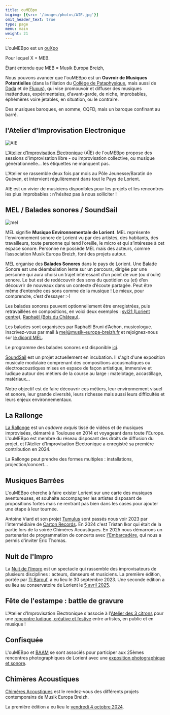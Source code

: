 ```yaml
---
title: ouMEBpo
bigimg: [{src: '/images/photos/AIE.jpg'}]
omit_header_text: true
type: page
menu: main
weight: 21
---
```


L'ouMEBpo est un [ouXpo](https://fr.wikipedia.org/wiki/Ouvroir_d%27x_potentiel)

Pour lequel X = MEB.

Étant entendu que MEB = Musik Europa Breizh,

Nous pouvons avancer que l'ouMEBpo est un **Ouvroir de Musiques
Potentielles** (dans la filiation du [Collège de
Pataphysique](https://fr.wikipedia.org/wiki/Coll%C3%A8ge_de_%27Pataphysique),
mais aussi de [Dada](https://fr.wikipedia.org/wiki/Dada) et de
[Fluxus](https://fr.wikipedia.org/wiki/Fluxus)), qui vise promouvoir
et diffuser des musiques inattendues, expérimentales, d'avant-garde,
de niche, improbables, éphémères voire jetables, en situation, ou le
contraire.

Des musiques baroques, en somme, CQFD, mais un baroque confinant au barré.

## l'Atelier d'Improvisation Electronique 

![AIE](/images/aie.png)

[L'Atelier d'Improvisation
Électronique](https://aie.musik-europa-breizh.fr) (AÏE) de l'ouMEBpo
propose des sessions d'improvisation libre - ou improvisation
collective, ou musique générationnelle... les étiquettes ne manquent
pas.

L'Atelier se rassemble deux fois par mois au Pôle Jeunesse/Baratin de
Quéven, et intervient régulièrement dans tout le Pays de Lorient.

AIE est un vivier de musiciens disponibles pour les projets et les
rencontres les plus improbables : n'hésitez pas à nous solliciter !

## MEL / Balades sonores / SoundSail

![mel](/images/mel.png)

MEL signifie **Musique Environnementale de Lorient**. MEL représente
l'environnement sonore de Lorient vu par des artistes, des habitants,
des travailleurs, toute personne qui tend l’oreille, le micro et qui
s’intéresse à cet espace sonore. Personne ne possède MEL mais des
acteurs, comme l’association Musik Europa Breizh, font des projets
autour.

MEL organise des **Balades Sonores** dans le pays de Lorient. Une
Balade Sonore est une déambulation lente sur un parcours, dirigée par
une personne qui aura choisi un trajet intéressant d’un point de vue
(ou d’ouïe) sonore. Le but est de redécouvrir des sons du quotidien ou
(et) d’en découvrir de nouveaux dans un contexte d’écoute
partagée. Peut être même d’entendre ces sons comme de la musique ! Le
mieux, pour comprendre, c’est d’essayer :-)

Les balades sonores peuvent optionnellement être enregistrées, puis
retravaillées en compositions, en voici deux exemples : <a href="/files/Balade_sonore_syl21.mp3">syl21 (Lorient centre)</a>, <a href="/files/balade-2024-2.mp3">Raphaël (Bois du Château)</a>.

Les balades sont organisées par Raphaël Bruni d’Achon,
musicologue. Inscrivez-vous par mail à [mel@musik-europa-breizh.fr](mailto:mel@musik-europa-breizh.fr) et rejoignez-nous sur <a href="https://discord.gg/JzdUFrK4sx">le dicord MEL</a>. 

Le programme des balades sonores est disponible [ici](https://mel.musik-europa-breizh.fr).

[SoundSail](https://soundsail.cc) est un projet actuellement en incubation. Il s'agit d'une
exposition musicale modulaire comprenant des compositions
acousmatiques ou électroacoustiques mises en espace de façon
artistique, immersive et ludique autour des métiers de la course au
large : matelotage, accastillage, matériaux...

Notre objectif est de faire découvrir ces métiers, leur environnement
visuel et sonore, leur grande diversité, leurs richesse mais aussi
leurs difficultés et leurs enjeux environnementaux.

## La Rallonge

[La Rallonge](https://larallonge.franceimpro.fr) est un _cadavre
exquis_ tissé de vidéos et de musiques improvisées, démarré à Toulouse
en 2014 et voyageant dans toute l'Europe. L'ouMEBpo est membre du
réseau disposant des droits de diffusion du projet, et l'Atelier
d'Improvisation Électronique a enregistré sa première contribution en
2024.

La Rallonge peut prendre des formes multiples : installations,
projection/concert...

## Musiques Barrées

L'ouMEBpo cherche à faire exister Lorient sur une carte des musiques
aventureuses, et souhaite accompagner les artistes disposant de
propositions fortes mais ne rentrant pas bien dans les cases pour
ajouter une étape à leur tournée.

Antoine Viard et son projet
[Tumulus](http://www.collectifcoax.com/artist/tumulus) sont passés
nous voir 2023 par l'intermédiaire de [Carton
Records](https://www.cartoncartoncarton.com/). En 2024 c'est Tristan
Ikor qui était de la partie lors de la soirée Chimères Acoustiques.
En 2025 nous démarrons un partenariat de programmation de concerts 
avec [l'Embarcadère](https://www.embarcadere-lorient.org/), qui nous a permis
d'inviter Éric Thomas.

## Nuit de l'Impro

La [Nuit de l'Impro](https://www.ouest-france.fr/bretagne/lorient-56100/lorient-une-premiere-nuit-de-limpro-samedi-a-lembarcadere-e19d71f4-5c64-11ee-b3bf-85356afed175) est un spectacle qui rassemble des improvisateurs
de plusieurs disciplines : acteurs, danseurs et musiciens. La première
édition, portée par [Ti
Barouf](https://www.facebook.com/p/Ti-Barouf-100087789583119/), a eu
lieu le 30 septembre 2023. Une seconde édition a eu lieu au conservatoire de Lorient le [5 avril 2025](https://www.tibarouf.com/billetterie-la-nuit-de-l-impro-2).

## Fête de l'estampe : battle de gravure

L'Atelier d'Improvisation Electronique s'associe à l'[Atelier des 3
citrons](https://3citrons.art/) pour une [rencontre ludique, créative
et
festive](https://www.manifestampe.org/autre/fete-de-lestampe-battle-de-gravure-ludique-et-creative)
entre artistes, en public et en musique !

## Confisquée

L'ouMEBpo et [BAAM](https://baam-lorient.co/) se sont associés pour
participer aux 25èmes rencontres photographiques de Lorient avec une
[exposition photographique et
sonore](https://franceimpro.net/confisquee/).

## Chimères Acoustiques

[Chimères Acoustiques](/posts/2024-09-20-chimeres-acoustiques/) est le rendez-vous des différents projets contemporains de Musik Europa Breizh.

La première édition a eu lieu le [vendredi 4 octobre 2024](/posts/2024-09-20-chimeres-acoustiques/).
